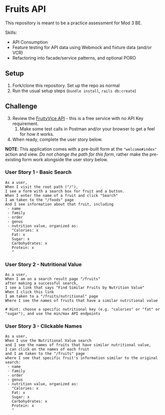# Fruits API

This repository is meant to be a practice assessment for Mod 3 BE. 

Skills: 
* API Consumption
* Feature testing for API data using Webmock and fixture data (and/or VCR)
* Refactoring into facade/service patterns, and optional PORO

## Setup

1. Fork/clone this repository. Set up the repo as normal
2. Run the usual setup steps (`bundle install`, `rails db:create`)


## Challenge

3. Review the [FruityVice API](https://www.fruityvice.com/doc/index.html) - this is a free service with no API Key requirement. 
   1. Make some test calls in Postman and/or your browser to get a feel for how it works. 
4. When ready, complete the user story below. 

**NOTE**: This application comes with a pre-built form at the `"welcome#index"` action and view. *Do not change the path for this form*, rather make the pre-existing form work alongside the user story below. 


### User Story 1 - Basic Search

```
As a user,
When I visit the root path ("/"),
I see a form with a search box for fruit and a button. 
When I enter the name of a fruit and click "Search"
I am taken to the "/foods" page
And I see information about that fruit, including
 - name
 - family
 - order
 - genus
 - nutrition value, organized as: 
   "Calories: x
   Fat: x
   Sugar: x
   Carbohydrates: x
   Protein: x
   "

```

### User Story 2 - Nutritional Value

```
As a user, 
When I am on a search result page "/fruits"
after making a successful search, 
I see a link that says "Find Similar Fruits by Nutrition Value" 
When I click this link
I am taken to a "/fruits/nutritional" page
Where I see the names of fruits that have a similar nutritional value

# Hint: choose a specific nutritional key (e.g. "calories" or "fat" or "sugar"), and use the min/max API endpoints
```

### User Story 3 - Clickable Names

```
As a user, 
When I use the Nutritional Value search 
and I see the names of fruits that have similar nutritional value, 
I can click on the names of each fruit
and I am taken to the "/fruits" page
where I see that specific fruit's information similar to the original search: 
 - name
 - family
 - order
 - genus
 - nutrition value, organized as: 
   "Calories: x
   Fat: x
   Sugar: x
   Carbohydrates: x
   Protein: x
   "
```
